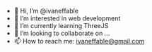 - 👋 Hi, I’m @ivaneffable
- 👀 I’m interested in web development
- 🌱 I’m currently learning ThreeJS
- 💞️ I’m looking to collaborate on ...
- 📫 How to reach me: ivaneffable@gmail.com

<!---
ivaneffable/ivaneffable is a ✨ special ✨ repository because its `README.md` (this file) appears on your GitHub profile.
You can click the Preview link to take a look at your changes.
--->

